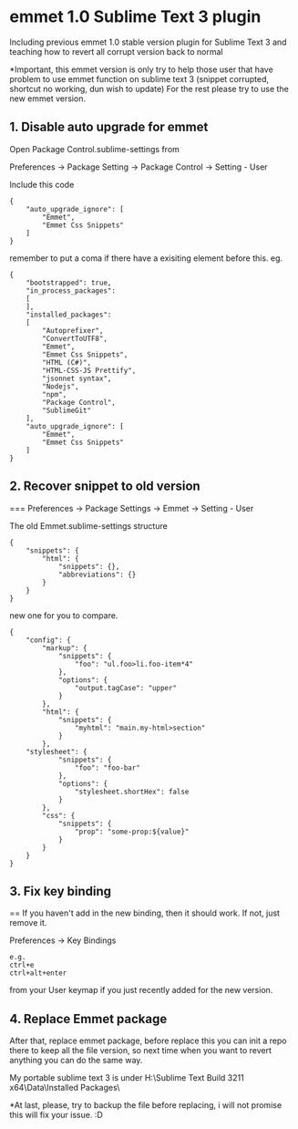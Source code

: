 # emmet 1.0 Sublime Text 3 plugin
Including previous emmet 1.0 stable version plugin for Sublime Text 3 and teaching how to revert all corrupt version back to normal

*Important, this emmet version is only try to help those user that have problem to use emmet function on sublime text 3 (snippet corrupted, shortcut no working, dun wish to update)
For the rest please try to use the new emmet version.

## 1. Disable auto upgrade for emmet

Open Package Control.sublime-settings from

Preferences -> Package Setting -> Package Control -> Setting - User

Include this code

```
{
	"auto_upgrade_ignore": [
		"Emmet",
		"Emmet Css Snippets"
	]
}
```
  
remember to put a coma if there have a exisiting element before this. eg.

```
{
	"bootstrapped": true,
	"in_process_packages":
	[
	],
	"installed_packages":
	[
		"Autoprefixer",
		"ConvertToUTF8",
		"Emmet",
		"Emmet Css Snippets",
		"HTML (C#)",
		"HTML-CSS-JS Prettify",
		"jsonnet syntax",
		"Nodejs",
		"npm",
		"Package Control",
		"SublimeGit"
	],
	"auto_upgrade_ignore": [
		"Emmet",
		"Emmet Css Snippets"
	]
}
```



## 2. Recover snippet to old version
===
Preferences -> Package Settings -> Emmet -> Setting - User

The old Emmet.sublime-settings structure

```
{
	"snippets": {	
		"html": {
			"snippets": {},
			"abbreviations": {}
		}
	}
}
```

new one for you to compare.

```
{
    "config": {
        "markup": {
            "snippets": {
                "foo": "ul.foo>li.foo-item*4"
            },
            "options": {
                "output.tagCase": "upper"
            }
        },
        "html": {
            "snippets": {
                "myhtml": "main.my-html>section"
            }
        },
	"stylesheet": {
            "snippets": {
                "foo": "foo-bar"
            },
            "options": {
                "stylesheet.shortHex": false
            }
        },
        "css": {
            "snippets": {
                "prop": "some-prop:${value}"
            }
        }
    }
}
```

## 3. Fix key binding
==
If you haven't add in the new binding, then it should work. If not, just remove it.

Preferences -> Key Bindings

```
e.g.
ctrl+e
ctrl+alt+enter
```

from your User keymap if you just recently added for the new version.

## 4. Replace Emmet package

After that, replace emmet package, before replace this you can init a repo there to keep all the file version, so next time when you want to revert anything you can do the same way.

My portable sublime text 3 is under H:\Sublime Text Build 3211 x64\Data\Installed Packages\

*At last, please, try to backup the file before replacing, i will not promise this will fix your issue. :D
